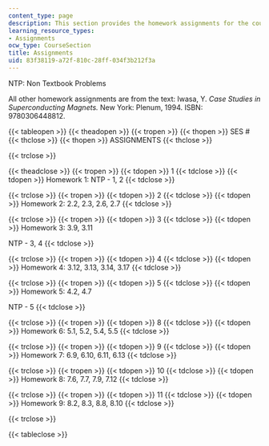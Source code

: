 ```yaml
---
content_type: page
description: This section provides the homework assignments for the course.
learning_resource_types:
- Assignments
ocw_type: CourseSection
title: Assignments
uid: 83f38119-a72f-810c-28ff-034f3b212f3a
---
```


NTP: Non Textbook Problems

All other homework assignments are from the text: Iwasa, Y. _Case Studies in Superconducting Magnets._ New York: Plenum, 1994. ISBN: 9780306448812.

{{< tableopen >}}
{{< theadopen >}}
{{< tropen >}}
{{< thopen >}}
SES #
{{< thclose >}}
{{< thopen >}}
ASSIGNMENTS
{{< thclose >}}

{{< trclose >}}

{{< theadclose >}}
{{< tropen >}}
{{< tdopen >}}
1
{{< tdclose >}}
{{< tdopen >}}
Homework 1: NTP - 1, 2
{{< tdclose >}}

{{< trclose >}}
{{< tropen >}}
{{< tdopen >}}
2
{{< tdclose >}}
{{< tdopen >}}
Homework 2: 2.2, 2.3, 2.6, 2.7
{{< tdclose >}}

{{< trclose >}}
{{< tropen >}}
{{< tdopen >}}
3
{{< tdclose >}}
{{< tdopen >}}
Homework 3: 3.9, 3.11  
  
NTP - 3, 4
{{< tdclose >}}

{{< trclose >}}
{{< tropen >}}
{{< tdopen >}}
4
{{< tdclose >}}
{{< tdopen >}}
Homework 4: 3.12, 3.13, 3.14, 3.17
{{< tdclose >}}

{{< trclose >}}
{{< tropen >}}
{{< tdopen >}}
5
{{< tdclose >}}
{{< tdopen >}}
Homework 5: 4.2, 4.7  
  
NTP - 5
{{< tdclose >}}

{{< trclose >}}
{{< tropen >}}
{{< tdopen >}}
8
{{< tdclose >}}
{{< tdopen >}}
Homework 6: 5.1, 5.2, 5.4, 5.5
{{< tdclose >}}

{{< trclose >}}
{{< tropen >}}
{{< tdopen >}}
9
{{< tdclose >}}
{{< tdopen >}}
Homework 7: 6.9, 6.10, 6.11, 6.13
{{< tdclose >}}

{{< trclose >}}
{{< tropen >}}
{{< tdopen >}}
10
{{< tdclose >}}
{{< tdopen >}}
Homework 8: 7.6, 7.7, 7.9, 7.12
{{< tdclose >}}

{{< trclose >}}
{{< tropen >}}
{{< tdopen >}}
11
{{< tdclose >}}
{{< tdopen >}}
Homework 9: 8.2, 8.3, 8.8, 8.10
{{< tdclose >}}

{{< trclose >}}

{{< tableclose >}}